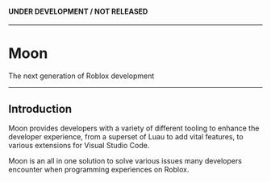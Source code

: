 #### UNDER DEVELOPMENT / NOT RELEASED

---

# Moon
The next generation of Roblox development

---

## Introduction
Moon provides developers with a variety of different tooling to enhance the developer experience, from a superset of Luau to add vital features, to various extensions for Visual Studio Code.

Moon is an all in one solution to solve various issues many developers encounter when programming experiences on Roblox.

